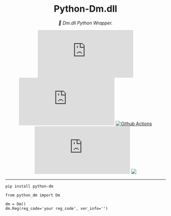 <div align="center">

# Python-Dm.dll
*🐍 Dm.dll Python Wrapper.*

[![](https://img.shields.io/github/license/lvillis/python-dm.dll?style=flat-square)](https://github.com/lvillis/python-dm.dll)
[![](https://img.shields.io/github/repo-size/lvillis/python-dm.dll?style=flat-square&color=328657)](https://github.com/lvillis/python-dm.dll)
[![Github Actions](https://img.shields.io/github/workflow/status/lvillis/python-dm.dll/Publish?style=flat-square)](https://github.com/lvillis/python-dm.dll/actions) 
[![](https://img.shields.io/github/last-commit/lvillis/python-dm.dll?style=flat-square&label=commits)](https://github.com/lvillis/python-dm.dll)
[![](https://img.shields.io/pypi/dm/python-dm?style=flat-square)](https://github.com/lvillis/python-dm.dll)

</div>

---

```
pip install python-dm
```

```
from python_dm import Dm

dm = Dm()
dm.Reg(reg_code='your reg_code', ver_info='')
```